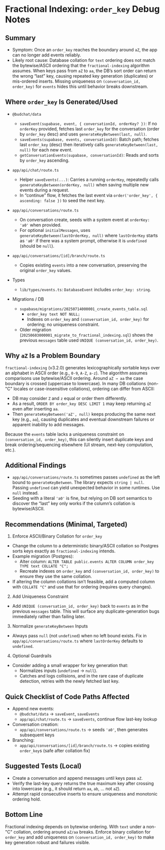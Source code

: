 # Fractional Indexing: `order_key` Debug Notes

## Summary
- Symptom: Once an `order_key` reaches the boundary around `aZ`, the app can no longer add events reliably.
- Likely root cause: Database collation for `text` ordering does not match the bytewise/ASCII ordering that the `fractional-indexing` algorithm assumes. When keys pass from `aZ` to `aa`, the DB’s sort order can return the wrong “last” key, causing repeated key generation (duplicates) or mis-ordered inserts. Missing uniqueness on `(conversation_id, order_key)` for `events` hides this until behavior breaks downstream.

## Where `order_key` Is Generated/Used

- `@budchat/data`
  - `saveEvent(supabase, event, { conversationId, orderKey? })`: If no `orderKey` provided, fetches last `order_key` for the conversation (order by `order_key` desc) and uses `generateKeyBetween(last, null)`.
  - `saveEvents(supabase, events, conversationId)`: Batch path; fetches last `order_key` (desc) then iteratively calls `generateKeyBetween(last, null)` for each new event.
  - `getConversationEvents(supabase, conversationId)`: Reads and sorts by `order_key` ascending.

- `app/api/chat/route.ts`
  - Helper `saveEvents(...)`: Carries a running `orderKey`, repeatedly calls `generateKeyBetween(orderKey, null)` when saving multiple new events during a request.
  - In “continue” flow, it fetches the last event via `order('order_key', { ascending: false })` to seed the next key.

- `app/api/conversations/route.ts`
  - On conversation create, seeds with a system event at `orderKey: 'a0'` when provided.
  - For optional `initialMessages`, uses `generateKeyBetween(lastOrderKey, null)` where `lastOrderKey` starts as `'a0'` if there was a system prompt, otherwise it is `undefined` (should be `null`).

- `app/api/conversations/[id]/branch/route.ts`
  - Copies existing `events` into a new conversation, preserving the original `order_key` values.

- Types
  - `lib/types/events.ts`: `DatabaseEvent` includes `order_key: string`.

- Migrations / DB
  - `supabase/migrations/20250714000001_create_events_table.sql`
    - `order_key text NOT NULL;`
    - Indexes on `order_key` and `(conversation_id, order_key)` for ordering; no uniqueness constraint.
  - Older migration (`20250603000001_migrate_to_fractional_indexing.sql`) shows the previous `messages` table used `UNIQUE (conversation_id, order_key)`.

## Why `aZ` Is a Problem Boundary
`fractional-indexing` (v3.2.0) generates lexicographically sortable keys over an alphabet in ASCII order (e.g., `0-9`, `A-Z`, `a-z`). The algorithm assumes comparisons use bytewise/ASCII ordering. Around `aZ → aa` the case boundary is crossed (uppercase to lowercase). In many DB collations (non-"C" locales or case-insensitive collations), ordering can differ from ASCII:

- DB may consider `Z` and `z` equal or order them differently.
- As a result, `ORDER BY order_key DESC LIMIT 1` may keep returning `aZ` even after inserting `aa`.
- Then `generateKeyBetween('aZ', null)` keeps producing the same next key (e.g., `aa`), causing duplicates and eventual downstream failures or apparent inability to add messages.

Because the `events` table lacks a uniqueness constraint on `(conversation_id, order_key)`, this can silently insert duplicate keys and break ordering/sequencing elsewhere (UI stream, next-key computation, etc.).

## Additional Findings
- `app/api/conversations/route.ts` sometimes passes `undefined` as the left bound to `generateKeyBetween`. The library expects `string | null`. Passing `undefined` can yield unexpected behavior in some runtimes. Use `null` instead.
- Seeding with a literal `'a0'` is fine, but relying on DB sort semantics to discover the “last” key only works if the column’s collation is bytewise/ASCII.

## Recommendations (Minimal, Targeted)

1) Enforce ASCII/Binary Collation for `order_key`
- Change the column to a deterministic binary/ASCII collation so Postgres sorts keys exactly as `fractional-indexing` intends.
- Example migration (Postgres):
  - Alter column: `ALTER TABLE public.events ALTER COLUMN order_key TYPE text COLLATE "C";`
  - Recreate indexes on `order_key` and `(conversation_id, order_key)` to ensure they use the same collation.
- If altering the column collations isn’t feasible, add a computed column with `COLLATE "C"` and use that for ordering (requires query changes).

2) Add Uniqueness Constraint
- Add `UNIQUE (conversation_id, order_key)` back to `events` as in the previous `messages` table. This will surface any duplicate-generation bugs immediately rather than failing later.

3) Normalize `generateKeyBetween` Inputs
- Always pass `null` (not `undefined`) when no left bound exists. Fix in `app/api/conversations/route.ts` where `lastOrderKey` defaults to `undefined`.

4) Optional Guardrails
- Consider adding a small wrapper for key generation that:
  - Normalizes inputs (`undefined` → `null`).
  - Catches and logs collisions, and in the rare case of duplicate detection, retries with the newly fetched last key.

## Quick Checklist of Code Paths Affected
- Append new events:
  - `@budchat/data` → `saveEvent`, `saveEvents`
  - `app/api/chat/route.ts` → `saveEvents`, continue flow last-key lookup
- Conversation creation:
  - `app/api/conversations/route.ts` → seeds `'a0'`, then generates subsequent keys
- Branching:
  - `app/api/conversations/[id]/branch/route.ts` → copies existing `order_key`s (safe after collation fix)

## Suggested Tests (Local)
- Create a conversation and append messages until keys pass `aZ`.
- Verify the last-key query returns the true maximum key after crossing into lowercase (e.g., it should return `aa`, `ab`, ... not `aZ`).
- Attempt rapid consecutive inserts to ensure uniqueness and monotonic ordering hold.

## Bottom Line
Fractional indexing depends on bytewise ordering. With `text` under a non-"C" collation, ordering around `aZ/aa` breaks. Enforce binary collation for `order_key` and add uniqueness on `(conversation_id, order_key)` to make key generation robust and failures visible.
